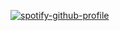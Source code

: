 [![spotify-github-profile](https://spotify-github-profile.vercel.app/api/view?uid=3122tpqxlmocyfg7ge6u76syx37y&cover_image=false&theme=default&show_offline=true&background_color=121212&interchange=true&bar_color_cover=false&bar_color=47c242)](https://github.com/kittinan/spotify-github-profile)
